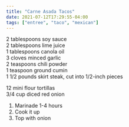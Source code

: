 ```yaml
---
title: "Carne Asada Tacos"
date: 2021-07-12T17:29:55-04:00
tags: ["entree", "taco", "mexican"]
---
```


2 tablespoons soy sauce \
2 tablespoons lime juice \
1 tablespoons canola oil \
3 cloves minced garlic \
2 teaspoons chili powder \
1 teaspoon ground cumin \
1 1/2 pounds skirt steak, cut into 1/2-inch pieces

12 mini flour tortillas \
3/4 cup diced red onion

1. Marinade 1-4 hours
2. Cook it up
3. Top with onion
